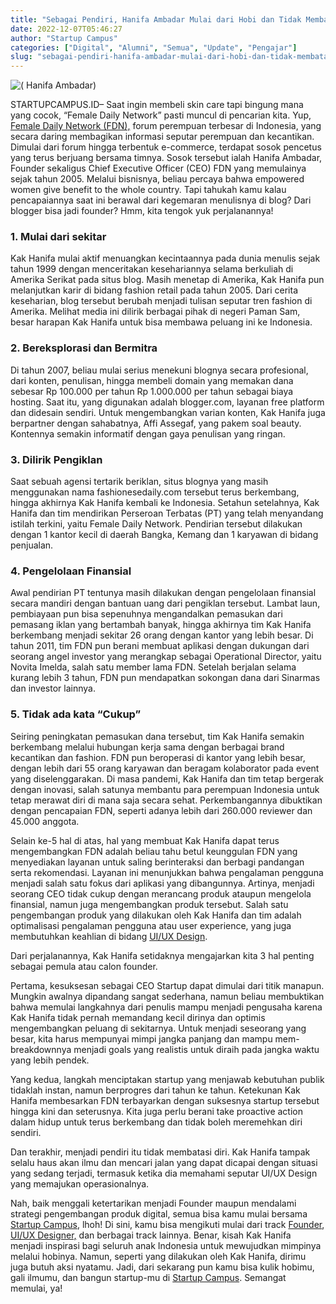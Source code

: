 ```yaml
---
title: "Sebagai Pendiri, Hanifa Ambadar Mulai dari Hobi dan Tidak Membatasi Diri"
date: 2022-12-07T05:46:27
author: "Startup Campus"
categories: ["Digital", "Alumni", "Semua", "Update", "Pengajar"]
slug: "sebagai-pendiri-hanifa-ambadar-mulai-dari-hobi-dan-tidak-membatasi-diri"
---
```


![( Hanifa Ambadar)](/uploads/2022/12/Hanifa-ambadar-1024x449.png)

STARTUPCAMPUS.ID– Saat ingin membeli skin care tapi bingung mana yang cocok, “Female Daily Network” pasti muncul di pencarian kita. Yup, [Female Daily Network (FDN),](https://femaledaily.com/about) forum perempuan terbesar di Indonesia, yang secara daring membagikan informasi seputar perempuan dan kecantikan. Dimulai dari forum hingga terbentuk e-commerce, terdapat sosok pencetus yang terus berjuang bersama timnya. Sosok tersebut ialah Hanifa Ambadar, Founder sekaligus Chief Executive Officer (CEO) FDN yang memulainya sejak tahun 2005. Melalui bisnisnya, beliau percaya bahwa empowered women give benefit to the whole country. Tapi tahukah kamu kalau pencapaiannya saat ini berawal dari kegemaran menulisnya di blog? Dari blogger bisa jadi founder? Hmm, kita tengok yuk perjalanannya!

### 1. Mulai dari sekitar

Kak Hanifa mulai aktif menuangkan kecintaannya pada dunia menulis sejak tahun 1999 dengan menceritakan kesehariannya selama berkuliah di Amerika Serikat pada situs blog. Masih menetap di Amerika, Kak Hanifa pun melanjutkan karir di bidang fashion retail pada tahun 2005. Dari cerita keseharian, blog tersebut berubah menjadi tulisan seputar tren fashion di Amerika. Melihat media ini dilirik berbagai pihak di negeri Paman Sam, besar harapan Kak Hanifa untuk bisa membawa peluang ini ke Indonesia.

### 2. Bereksplorasi dan Bermitra

Di tahun 2007, beliau mulai serius menekuni blognya secara profesional, dari konten, penulisan, hingga membeli domain yang memakan dana sebesar Rp 100.000 per tahun Rp 1.000.000 per tahun sebagai biaya hosting. Saat itu, yang digunakan adalah blogger.com, layanan free platform dan didesain sendiri. Untuk mengembangkan varian konten, Kak Hanifa juga berpartner dengan sahabatnya, Affi Assegaf, yang pakem soal beauty. Kontennya semakin informatif dengan gaya penulisan yang ringan.

### 3. Dilirik Pengiklan

Saat sebuah agensi tertarik beriklan, situs blognya yang masih menggunakan nama fashionesedaily.com tersebut terus berkembang, hingga akhirnya Kak Hanifa kembali ke Indonesia. Setahun setelahnya, Kak Hanifa dan tim mendirikan Perseroan Terbatas (PT) yang telah menyandang istilah terkini, yaitu Female Daily Network. Pendirian tersebut dilakukan dengan 1 kantor kecil di daerah Bangka, Kemang dan 1 karyawan di bidang penjualan.

### 4. Pengelolaan Finansial

Awal pendirian PT tentunya masih dilakukan dengan pengelolaan finansial secara mandiri dengan bantuan uang dari pengiklan tersebut. Lambat laun, pembiayaan pun bisa sepenuhnya mengandalkan pemasukan dari pemasang iklan yang bertambah banyak, hingga akhirnya tim Kak Hanifa berkembang menjadi sekitar 26 orang dengan kantor yang lebih besar. Di tahun 2011, tim FDN pun berani membuat aplikasi dengan dukungan dari seorang angel investor yang merangkap sebagai Operational Director, yaitu Novita Imelda, salah satu member lama FDN. Setelah berjalan selama kurang lebih 3 tahun, FDN pun mendapatkan sokongan dana dari Sinarmas dan investor lainnya.

### 5. Tidak ada kata “Cukup”

Seiring peningkatan pemasukan dana tersebut, tim Kak Hanifa semakin berkembang melalui hubungan kerja sama dengan berbagai brand kecantikan dan fashion. FDN pun beroperasi di kantor yang lebih besar, dengan lebih dari 55 orang karyawan dan beragam kolaborator pada event yang diselenggarakan. Di masa pandemi, Kak Hanifa dan tim tetap bergerak dengan inovasi, salah satunya membantu para perempuan Indonesia untuk tetap merawat diri di mana saja secara sehat. Perkembangannya dibuktikan dengan pencapaian FDN, seperti adanya lebih dari 260.000 reviewer dan 45.000 anggota.

Selain ke-5 hal di atas, hal yang membuat Kak Hanifa dapat terus mengembangkan FDN adalah beliau tahu betul keunggulan FDN yang menyediakan layanan untuk saling berinteraksi dan berbagi pandangan serta rekomendasi. Layanan ini menunjukkan bahwa pengalaman pengguna menjadi salah satu fokus dari aplikasi yang dibangunnya. Artinya, menjadi seorang CEO tidak cukup dengan merancang produk ataupun mengelola finansial, namun juga mengembangkan produk tersebut. Salah satu pengembangan produk yang dilakukan oleh Kak Hanifa dan tim adalah optimalisasi pengalaman pengguna atau user experience, yang juga membutuhkan keahlian di bidang [UI/UX Design](/yuk-intip-kamus-besar-ui-ux-design/).

Dari perjalanannya, Kak Hanifa setidaknya mengajarkan kita 3 hal penting sebagai pemula atau calon founder. 

Pertama, kesuksesan sebagai CEO Startup dapat dimulai dari titik manapun. Mungkin awalnya dipandang sangat sederhana, namun beliau membuktikan bahwa memulai langkahnya dari penulis mampu menjadi pengusaha karena Kak Hanifa tidak pernah memandang kecil dirinya dan optimis mengembangkan peluang di sekitarnya. Untuk menjadi seseorang yang besar, kita harus mempunyai mimpi jangka panjang dan mampu mem-breakdownnya menjadi goals yang realistis untuk diraih pada jangka waktu yang lebih pendek.

Yang kedua, langkah menciptakan startup yang menjawab kebutuhan publik tidaklah instan, namun berprogres dari tahun ke tahun. Ketekunan Kak Hanifa membesarkan FDN terbayarkan dengan suksesnya startup tersebut hingga kini dan seterusnya. Kita juga perlu berani take proactive action dalam hidup untuk terus berkembang dan tidak boleh meremehkan diri sendiri.

Dan terakhir, menjadi pendiri itu tidak membatasi diri. Kak Hanifa tampak selalu haus akan ilmu dan mencari jalan yang dapat dicapai dengan situasi yang sedang terjadi, termasuk ketika dia memahami seputar UI/UX Design yang memajukan operasionalnya.

Nah, baik menggali ketertarikan menjadi Founder maupun mendalami strategi pengembangan produk digital, semua bisa kamu mulai bersama [Startup Campus](https://startupcampus.id/), lhoh! Di sini, kamu bisa mengikuti mulai dari track [Founder](https://startupcampus.id/track/the-founder), [UI/UX Designer,](https://startupcampus.id/track/uiux-design) dan berbagai track lainnya. Benar, kisah Kak Hanifa menjadi inspirasi bagi seluruh anak Indonesia untuk mewujudkan mimpinya melalui hobinya. Namun, seperti yang dilakukan oleh Kak Hanifa, dirimu juga butuh aksi nyatamu. Jadi, dari sekarang pun kamu bisa kulik hobimu, gali ilmumu, dan bangun startup-mu di [Startup Campus](https://startupcampus.id/). Semangat memulai, ya!